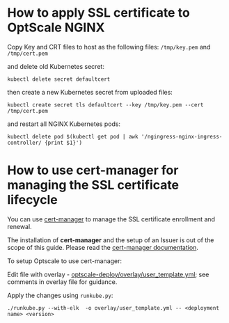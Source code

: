 # How to apply SSL certificate to OptScale NGINX

Copy Key and CRT files to host as the following files: ```/tmp/key.pem``` and ```/tmp/cert.pem```

and delete old Kubernetes secret:
```
kubectl delete secret defaultcert
```
then create a new Kubernetes secret from uploaded files:
```
kubectl create secret tls defaultcert --key /tmp/key.pem --cert /tmp/cert.pem
```
and restart all NGINX Kubernetes pods: 
```
kubectl delete pod $(kubectl get pod | awk '/ngingress-nginx-ingress-controller/ {print $1}')
```

# How to use **cert-manager** for managing the SSL certificate lifecycle

You can use [cert-manager](https://cert-manager.io) to manage the SSL certificate enrollment and renewal.

The installation of **cert-manager** and the setup of an Issuer is out of the scope of this guide.
Please read the [cert-manager documentation](https://cert-manager.io/docs/getting-started/).

To setup Optscale to use cert-manager:

Edit file with overlay - [optscale-deploy/overlay/user_template.yml](optscale-deploy/overlay/user_template.yml); see comments in overlay file for guidance.

Apply the changes using `runkube.py`:

```
./runkube.py --with-elk  -o overlay/user_template.yml -- <deployment name> <version>
```
